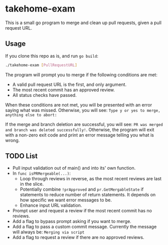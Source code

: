 # takehome-exam #

This is a small go program to merge and clean up pull requests, given a pull request URL.

## Usage ##
If you clone this repo as is, and run `go build`:
```sh
./takehome-exam [PullRequestURL]
```

The program will prompt you to merge if the following conditions are met:
* A valid pull request URL is the first, and only argument.
* The most recent commit has an approved review.
* All status checks have passed.

When these conditions are not met, you will be presented with an error saying what was missed. Otherwise, you will see:
`Type y or yes to merge, anything else to abort:`

If the merge and branch deletion are successful, you will see: `PR was merged and branch was deleted successfully!`.
Otherwise, the program will exit with a non-zero exit code and print an error message telling you what is wrong.

## TODO List ##
* Pull input validation out of main() and into its' own function.
* In `func isPRMergeable(...)`:
    * Loop through reviews in reverse, as the most recent reviews are last in the slice.
    * Potentially combine `!prApproved` and `pr.GetMergableState` if statements to reduce number of return statements. It depends on how specific we want error messages to be.
    * Enhance input URL validation.
* Prompt user and request a review if the most recent commit has no reviews.
* Add a flag to bypass prompt asking if you want to merge.
* Add a flag to pass a custom commit message. Currently the message will always be: `Merging via script`
* Add a flag to request a review if there are no approved reviews.


